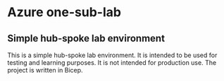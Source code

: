 # Azure one-sub-lab

## Simple hub-spoke lab environment

This is a simple hub-spoke lab environment.
It is intended to be used for testing and learning purposes.
It is not intended for production use. The project is written in Bicep.


